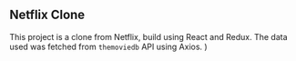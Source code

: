 ## Netflix Clone
This project is a clone from Netflix, build using React and Redux. The data used was fetched from `themoviedb` API using Axios. )
